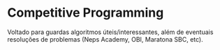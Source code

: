 # Competitive Programming
 Voltado para guardas algoritmos úteis/interessantes, além de eventuais resoluções de problemas (Neps Academy, OBI, Maratona SBC, etc).

